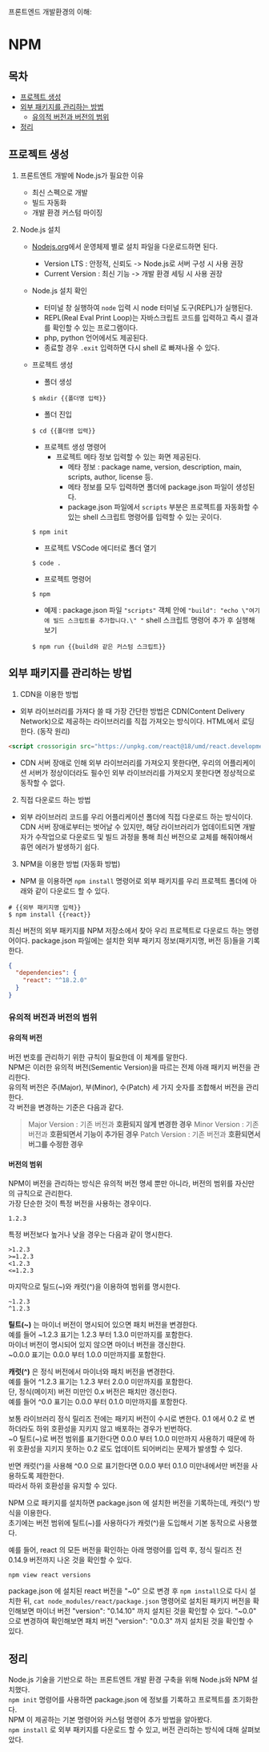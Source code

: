 프론트엔드 개발환경의 이해:

# NPM

## 목차
- [프로젝트 생성](#프로젝트-생성)
- [외부 패키지를 관리하는 방법](#외부-패키지를-관리하는-방법)  
  - [유의적 버전과 버전의 범위](#유의적-버전과-버전의-범위)  
- [정리](#정리)


## 프로젝트 생성

1. 프론트엔트 개발에 Node.js가 필요한 이유
   - 최신 스펙으로 개발
   - 빌드 자동화
   - 개발 환경 커스텀 마이징

2. Node.js 설치
   - [Nodejs.org](https://nodejs.org/ko)에서 운영체제 별로 설치 파일을 다운로드하면 된다.
     - Version LTS : 안정적, 신뢰도 -> Node.js로 서버 구성 시 사용 권장
     - Current Version : 최신 기능 -> 개발 환경 세팅 시 사용 권장

   - Node.js 설치 확인
       - 터미널 창 실행하여 ```node``` 입력 시 node 터미널 도구(REPL)가 실행된다.
       - REPL(Real Eval Print Loop)는 자바스크립트 코드를 입력하고 즉시 결과를 확인할 수 있는 프로그램이다.
       - php, python 언어에서도 제공된다.
       - 종료할 경우 ```.exit``` 입력하면 다시 shell 로 빠져나올 수 있다.
         
   - 프로젝트 생성
     - 폴더 생성
     ```shell
     $ mkdir {{폴더명 입력}}
     ```
     - 폴더 진입
     ```shell
     $ cd {{폴더명 입력}}
     ```
     - 프로젝트 생성 명령어
       - 프로젝트 메타 정보 입력할 수 있는 화면 제공된다.
         - 메타 정보 : package name, version, description, main, scripts, author, license 등.
         - 메타 정보를 모두 입력하면 폴더에 package.json 파일이 생성된다.
         - package.json 파일에서 ```scripts``` 부분은 프로젝트를 자동화할 수 있는 shell 스크립트 명령어를 입력할 수 있는 곳이다.
     ```shell
     $ npm init
     ```
     - 프로젝트 VSCode 에디터로 폴더 열기
     ```shell
     $ code .
     ```
     - 프로젝트 명령어
     ```shell
     $ npm
     ```
     - 예제 : package.json 파일 ```"scripts"``` 객체 안에 ```"build": "echo \"여기에 빌드 스크립트를 추가합니다.\" "``` shell 스크립트 명령어 추가 후 실행해보기
     ```shell
     $ npm run {{build와 같은 커스텀 스크립트}}
     ```


## 외부 패키지를 관리하는 방법

1. CDN을 이용한 방법
- 외부 라이브러리를 가져다 쓸 때 가장 간단한 방법은 CDN(Content Delivery Network)으로 제공하는 라이브러리를 직접 가져오는 방식이다.
HTML에서 로딩한다. (동작 원리)

```html
<script crossorigin src="https://unpkg.com/react@18/umd/react.development.js"></script>
```
- CDN 서버 장애로 인해 외부 라이브러리를 가져오지 못한다면, 우리의 어플리케이션 서버가 정상이더라도 필수인 외부 라이브러리를 가져오지 못한다면 정상적으로 동작할 수 없다.

2. 직접 다운로드 하는 방법
- 외부 라이브러리 코드를 우리 어플리케이션 폴더에 직접 다운로드 하는 방식이다.
CDN 서버 장애로부터는 벗어날 수 있지만, 해당 라이브러리가 업데이트되면 개발자가 수작업으로 다운로드 및 빌드 과정을 통해 최신 버전으로 교체를 해줘야해서 휴먼 에러가 발생하기 쉽다.

3. NPM을 이용한 방법 (자동화 방법)
- NPM 을 이용하면 ```npm install``` 명령어로 외부 패키지를 우리 프로젝트 폴더에 아래와 같이 다운로드 할 수 있다.
```shell
# {{외부 패키지명 입력}}
$ npm install {{react}} 
```
최신 버전의 외부 패키지를 NPM 저장소에서 찾아 우리 프로젝트로 다운로드 하는 명령어이다.
package.json 파일에는 설치한 외부 패키지 정보(패키지명, 버전 등)들을 기록한다.
```json
{
  "dependencies": {
    "react": "^18.2.0"
  }
}
```

### 유의적 버전과 버전의 범위

#### 유의적 버전

버전 번호를 관리하기 위한 규칙이 필요한데 이 체계를 말한다.  
NPM은 이러한 유의적 버전(Sementic Version)을 따르는 전제 아래 패키지 버전을 관리한다.  
유의적 버전은 주(Major), 부(Minor), 수(Patch) 세 가지 숫자를 조합해서 버전을 관리한다.  
각 버전을 변경하는 기준은 다음과 같다.
> Major Version : 기존 버전과 **호환되지 않게 변경한 경우**
> Minor Version : 기존 버전과 **호환되면서 기능이 추가된 경우**
> Patch Version : 기존 버전과 **호환되면서 버그를 수정한 경우**

#### 버전의 범위

NPM이 버전을 관리하는 방식은 유의적 버전 명세 뿐만 아니라, 버전의 범위를 자신만의 규칙으로 관리한다.  
가장 단순한 것이 특정 버전을 사용하는 경우이다.  
```
1.2.3
```
특정 버전보다 높거나 낮을 경우는 다음과 같이 명시한다.
```
>1.2.3
>=1.2.3
<1.2.3
<=1.2.3
```
마지막으로 틸드(~)와 캐럿(^)을 이용하여 범위를 명시한다.
```
~1.2.3
^1.2.3
```
**틸트(~)** 는 마이너 버전이 명시되어 있으면 패치 버전을 변경한다.  
예를 들어 ~1.2.3 표기는 1.2.3 부터 1.3.0 미만까지를 포함한다.  
마이너 버전이 명시되어 있지 않으면 마이너 버전을 갱신한다.  
~0.0.0 표기는 0.0.0 부터 1.0.0 미만까지를 포함한다.

**캐럿(^)** 은 정식 버전에서 마이너와 패치 버전을 변경한다.  
예를 들어 ^1.2.3 표기는 1.2.3 부터 2.0.0 미만까지를 포함한다.  
단, 정식(메이저) 버전 미만인 0.x 버전은 패치만 갱신한다.  
예를 들어 ^0.0 표기는 0.0.0 부터 0.1.0 미만까지를 포함한다.

보통 라이브러리 정식 릴리즈 전에는 패키지 버전이 수시로 변한다. 0.1 에서 0.2 로 변하더라도 하위 호환성을 지키지 않고 배포하는 경우가 빈번하다.  
~0 틸트(~)로 버전 범위를 표기한다면 0.0.0 부터 1.0.0 미만까지 사용하기 때문에 하위 호환성을 지키지 못하는 0.2 로도 업데이트 되어버리는 문제가 발생할 수 있다.

반면 캐럿(^)을 사용해 ^0.0 으로 표기한다면 0.0.0 부터 0.1.0 미만내에서만 버전을 사용하도록 제한한다.  
따라서 하위 호환성을 유지할 수 있다.

NPM 으로 패키지를 설치하면 package.json 에 설치한 버전을 기록하는데, 캐럿(^) 방식을 이용한다.  
초기에는 버전 범위에 틸트(~)를 사용하다가 캐럿(^)을 도입해서 기본 동작으로 사용했다. 

예를 들어, react 의 모든 버전을 확인하는 아래 명령어를 입력 후, 정식 릴리즈 전 0.14.9 버전까지 나온 것을 확인할 수 있다.
```shell
npm view react versions
```
package.json 에 설치된 react 버전을 "~0" 으로 변경 후 ```npm install```으로 다시 설치한 뒤, 
```cat node_modules/react/package.json``` 명령어로 설치된 패키지 버전을 확인해보면 마이너 버전 "version": "0.14.10" 까지 설치된 것을 확인할 수 있다. 
"~0.0" 으로 변경하여 확인해보면 패치 버전 "version": "0.0.3" 까지 설치된 것을 확인할 수 있다.


## 정리
Node.js 기술을 기반으로 하는 프론트엔트 개발 환경 구축을 위해 Node.js와 NPM 설치했다.   
```npm init``` 명령어를 사용하면 package.json 에 정보를 기록하고 프로젝트를 초기화한다.    
NPM 이 제공하는 기본 명령어와 커스텀 명령어 추가 방법을 알아봤다.  
```npm install``` 로 외부 패키지를 다운로드 할 수 있고, 버전 관리하는 방식에 대해 살펴보았다.
